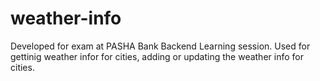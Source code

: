 # weather-info

Developed for exam at PASHA Bank Backend Learning session. Used for gettinig weather infor for cities, adding or updating the weather info for cities.
